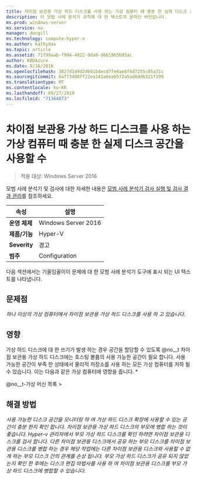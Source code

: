 ```yaml
---
title: 차이점 보관용 가상 하드 디스크를 사용 하는 가상 컴퓨터 때 충분 한 실제 디스크 공간을 사용할 수
description: 이 모범 사례 분석기 규칙에 대 한 텍스트의 온라인 버전입니다.
ms.prod: windows-server
ms.service: na
manager: dongill
ms.technology: compute-hyper-v
ms.author: kathydav
ms.topic: article
ms.assetid: 71f99aab-f994-4022-9da0-d661965b95ac
author: KBDAzure
ms.date: 8/16/2016
ms.openlocfilehash: 3827d149d2d691b4ecd7fe6ae8f6d7255c85a31c
ms.sourcegitcommit: 6aff3d88ff22ea141a6ea6572a5ad8dd6321f199
ms.translationtype: MT
ms.contentlocale: ko-KR
ms.lasthandoff: 09/27/2019
ms.locfileid: "71364873"
---
```

# <a name="ensure-sufficient-physical-disk-space-is-available-when-virtual-machines-use-differencing-virtual-hard-disks"></a>차이점 보관용 가상 하드 디스크를 사용 하는 가상 컴퓨터 때 충분 한 실제 디스크 공간을 사용할 수

>적용 대상: Windows Server 2016

모범 사례 분석기 및 검사에 대한 자세한 내용은 [모범 사례 분석기 검사 실행 및 검사 결과 관리](https://go.microsoft.com/fwlink/p/?LinkID=223177)를 참조하세요.  
  
|속성|설명|  
|-|-|  
|**운영 체제**|Windows Server 2016|  
|**제품/기능**|Hyper-V|  
|**Severity**|경고|  
|**범주**|Configuration|  
  
다음 섹션에서는 기울임꼴이이 문제에 대 한 모범 사례 분석기 도구에 표시 되는 UI 텍스트를 나타냅니다.  
  
## <a name="issue"></a>문제점  
*하나 이상의 가상 컴퓨터에서 차이점 보관용 가상 하드 디스크를 사용 하 고 있습니다.*  
  
## <a name="impact"></a>영향  
가상 하드 디스크에 대 한 쓰기가 발생 하는 경우 공간을 할당할 수 있도록 @no__t 차이점 보관용 가상 하드 디스크에는 호스팅 볼륨의 사용 가능한 공간이 필요 합니다. 사용 가능한 공간이 부족 한 상태에서 물리적 저장소를 사용 하는 모든 가상 컴퓨터를 저하 될 수 있습니다. 이는 다음과 같은 가상 컴퓨터에 영향을 줍니다. *  
  
@no__t-가상 머신 목록 >  
  
## <a name="resolution"></a>해결 방법  
*사용 가능한 디스크 공간을 모니터링 하 여 가상 하드 디스크 확장에 사용할 수 있는 공간이 충분 한지 확인 합니다. 차이점 보관용 가상 하드 디스크의 부모에 병합 하는 것이 좋습니다. Hyper-v 관리자에서 부모 가상 하드 디스크를 확인 하려면 차이점 보관용 디스크를 검사 합니다. 다른 차이점 보관용 디스크에서 공유 하는 부모 디스크를 차이점 보관용 디스크를 병합 하는 경우 해당 작업에는 다른 차이점 보관용 디스크와 사용할 수 없게 하는 부모 디스크 간의 관계를 손상 됩니다. 부모 가상 하드 디스크가 공유 되지 않았는지 확인 한 후에는 디스크 편집 마법사를 사용 하 여 차이점 보관용 디스크를 부모 가상 하드 디스크에 병합할 수 있습니다.*  
  


